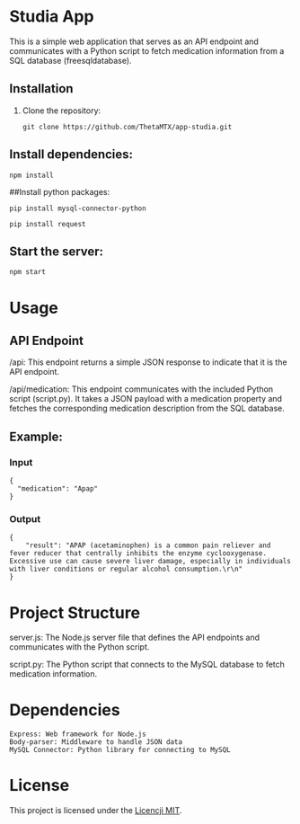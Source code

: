# Studia App

This is a simple web application that serves as an API endpoint and communicates with a Python script to fetch medication information from a SQL database (freesqldatabase).

## Installation

1. Clone the repository:
   ```
   git clone https://github.com/ThetaMTX/app-studia.git
   ```
## Install dependencies:
```
npm install
```
##Install python packages:
```
pip install mysql-connector-python
```
```
pip install request
```
## Start the server:
```
npm start
```
# Usage
## API Endpoint

/api: This endpoint returns a simple JSON response to indicate that it is the API endpoint.

/api/medication: This endpoint communicates with the included Python script (script.py). It takes a JSON payload with a medication property and fetches the corresponding medication description from the SQL database.

## Example:
### Input
```
{
  "medication": "Apap"
}
```
### Output
```
{
    "result": "APAP (acetaminophen) is a common pain reliever and fever reducer that centrally inhibits the enzyme cyclooxygenase. Excessive use can cause severe liver damage, especially in individuals with liver conditions or regular alcohol consumption.\r\n"
}
```

# Project Structure
server.js: The Node.js server file that defines the API endpoints and communicates with the Python script.

script.py: The Python script that connects to the MySQL database to fetch medication information.

# Dependencies
```
Express: Web framework for Node.js
Body-parser: Middleware to handle JSON data
MySQL Connector: Python library for connecting to MySQL
```

# License
This project is licensed under the [Licencji MIT](LICENSE).
